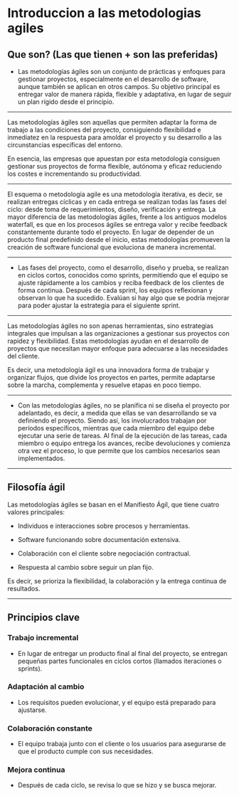 # Introduccion a las metodologias agiles

## Que son? (Las que tienen + son las preferidas)


+ Las metodologías ágiles son un conjunto de prácticas y enfoques para gestionar proyectos, especialmente en el desarrollo de software, aunque también se aplican en otros campos. Su objetivo principal es entregar valor de manera rápida, flexible y adaptativa, en lugar de seguir un plan rígido desde el principio.

---

Las metodologías ágiles son aquellas que permiten adaptar la forma de trabajo a las condiciones del proyecto, consiguiendo flexibilidad e inmediatez en la respuesta para amoldar el proyecto y su desarrollo a las circunstancias específicas del entorno.

En esencia, las empresas que apuestan por esta metodología consiguen gestionar sus proyectos de forma flexible, autónoma y eficaz reduciendo los costes e incrementando su productividad.

---

El esquema o metodología agile es una metodología iterativa, es decir, se realizan entregas cíclicas y en cada entrega se realizan todas las fases del ciclo: desde toma de requerimientos, diseño, verificación y entrega. La mayor diferencia de las metodologías ágiles, frente a los antiguos modelos waterfall, es que en los procesos ágiles se entrega valor y recibe feedback constantemente durante todo el proyecto. En lugar de depender de un producto final predefinido desde el inicio, estas metodologías promueven la creación de software funcional que evoluciona de manera incremental.

---

+ Las fases del proyecto, como el desarrollo, diseño y prueba, se realizan en ciclos cortos, conocidos como sprints, permitiendo que el equipo se ajuste rápidamente a los cambios y reciba feedback de los clientes de forma continua. Después de cada sprint, los equipos reflexionan y observan lo que ha sucedido. Evalúan si hay algo que se podría mejorar para poder ajustar la estrategia para el siguiente sprint.

---

Las metodologías ágiles no son apenas herramientas, sino estrategias integrales que impulsan a las organizaciones a gestionar sus proyectos con rapidez y flexibilidad. Estas metodologías ayudan en el desarrollo de proyectos que necesitan mayor enfoque para adecuarse a las necesidades del cliente.

Es decir, una metodología ágil es una innovadora forma de trabajar y organizar flujos, que divide los proyectos en partes, permite adaptarse sobre la marcha, complementa y resuelve etapas en poco tiempo.

---

+ Con las metodologías ágiles, no se planifica ni se diseña el proyecto por adelantado, es decir, a medida que ellas se van desarrollando se va definiendo el proyecto. Siendo así, los involucrados trabajan por períodos específicos, mientras que cada miembro del equipo debe ejecutar una serie de tareas. Al final de la ejecución de las tareas, cada miembro o equipo entrega los avances, recibe devoluciones y comienza otra vez el proceso, lo que permite que los cambios necesarios sean implementados.

---

## Filosofía ágil

Las metodologías ágiles se basan en el Manifiesto Ágil, que tiene cuatro valores principales:

* Individuos e interacciones sobre procesos y herramientas.

* Software funcionando sobre documentación extensiva.

* Colaboración con el cliente sobre negociación contractual.

* Respuesta al cambio sobre seguir un plan fijo.

Es decir, se prioriza la flexibilidad, la colaboración y la entrega continua de resultados.

---

## Principios clave

### Trabajo incremental
* En lugar de entregar un producto final al final del proyecto, se entregan pequeñas partes funcionales en ciclos cortos (llamados iteraciones o sprints).

### Adaptación al cambio 
* Los requisitos pueden evolucionar, y el equipo está preparado para ajustarse.

### Colaboración constante 
* El equipo trabaja junto con el cliente o los usuarios para asegurarse de que el producto cumple con sus necesidades.

### Mejora continua
* Después de cada ciclo, se revisa lo que se hizo y se busca mejorar.